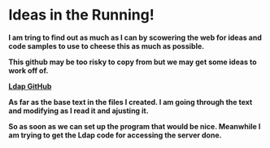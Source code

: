 <html>

<body>

<h1>
Ideas in the Running!
</h1>

<b> <p> I am tring to find out as much as I can by scowering the web for ideas and code samples to use to cheese this as much as possible. </p>
<p> This github may be too risky to copy from but we may get some ideas to work off of. </p>
<p> <a href="<a href="https://github.com/talenteddeveloper/LDAPWithJava">Ldap GitHub</a> </p>

<p> As far as the base text in the files I created. I am going through the text and modifying as I read it and ajusting it. </p>
<p> So as soon as we can set up the program that would be nice. Meanwhile I am trying to get the Ldap code for accessing the server done. </p>



</body>
</html>
